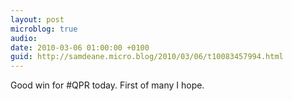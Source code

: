 ```yaml
---
layout: post
microblog: true
audio: 
date: 2010-03-06 01:00:00 +0100
guid: http://samdeane.micro.blog/2010/03/06/t10083457994.html
---
```

Good win for #QPR today. First of many I hope.
